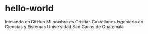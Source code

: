 # hello-world
Iniciando en GitHub
Mi nombre es Cristian Castellanos 
Ingenieria en Ciencias y Sistemas 
Universidad San Carlos de Guatemala
